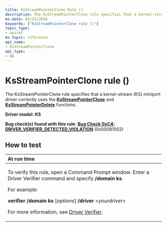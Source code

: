 ```yaml
---
title: KsStreamPointerClone Rule ()
description: The KsStreamPointerClone rule specifies that a kernel-stream (KS) miniport driver correctly uses the KsStreamPointerClone and KsStreamPointerDelete functions.
ms.date: 05/21/2018
keywords: ["KsStreamPointerClone rule ()"]
topic_type:
- apiref
ms.topic: reference
api_name:
- KsStreamPointerClone
api_type:
- NA
---
```


# KsStreamPointerClone rule ()


The KsStreamPointerClone rule specifies that a kernel-stream (KS) miniport driver correctly uses the [**KsStreamPointerClone**](/windows-hardware/drivers/ddi/ks/nf-ks-ksstreampointerclone) and [**KsStreamPointerDelete**](/windows-hardware/drivers/ddi/ks/nf-ks-ksstreampointerdelete) functions.

**Driver model: KS**

**Bug check(s) found with this rule**: [**Bug Check 0xC4: DRIVER\_VERIFIER\_DETECTED\_VIOLATION**](../debugger/bug-check-0xc4--driver-verifier-detected-violation.md) (0x00081002)


## How to test

<table>
<colgroup>
<col width="100%" />
</colgroup>
<thead>
<tr class="header">
<th align="left">At run time</th>
</tr>
</thead>
<tbody>
<tr class="odd">
<td align="left"><p>To verify this rule, open a Command Prompt window. Enter a Driver Verifier command and specify <strong>/domain ks</strong>.</p>
<p>For example:</p>
<p><strong>verifier /domain ks</strong> [<em>options</em>] <strong>/driver</strong> <em>&lt;yourdriver&gt;</em></p>
<p>For more information, see <a href="/windows-hardware/drivers/devtest/driver-verifier" data-raw-source="[Driver Verifier](./driver-verifier.md)">Driver Verifier</a>.</p></td>
</tr>
</tbody>
</table>

 

